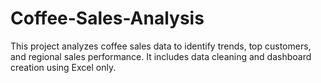 # Coffee-Sales-Analysis
This project analyzes coffee sales data to identify trends, top customers, and regional sales performance. It includes data cleaning and dashboard creation using Excel only.
